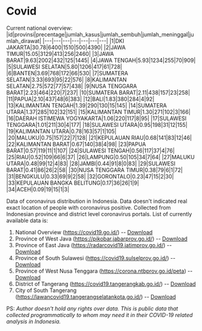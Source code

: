 # Covid
Current national overview:
|id|provinsi|precentage|jumlah_kasus|jumlah_sembuh|jumlah_meninggal|jumlah_dirawat|
|---|---|---|---|---|---|---|
|1|DKI JAKARTA|30.78|6400|1510|500|4390|
|2|JAWA TIMUR|15.05|3129|413|256|2460|
|3|JAWA BARAT|9.63|2002|432|125|1445|
|4|JAWA TENGAH|5.93|1234|255|70|909|
|5|SULAWESI SELATAN|5.80|1206|417|61|728|
|6|BANTEN|3.69|768|172|66|530|
|7|SUMATERA SELATAN|3.33|693|95|22|576|
|8|KALIMANTAN SELATAN|2.75|572|77|57|438|
|9|NUSA TENGGARA BARAT|2.23|464|220|7|237|
|10|SUMATERA BARAT|2.11|438|157|23|258|
|11|PAPUA|2.10|437|48|6|383|
|12|BALI|1.83|380|284|4|92|
|13|KALIMANTAN TENGAH|1.39|290|130|15|145|
|14|SUMATERA UTARA|1.37|285|102|32|151|
|15|KALIMANTAN TIMUR|1.30|271|102|3|166|
|16|DAERAH ISTIMEWA YOGYAKARTA|1.06|220|117|8|95|
|17|SULAWESI TENGGARA|1.01|211|30|4|177|
|18|SULAWESI UTARA|0.95|198|31|12|155|
|19|KALIMANTAN UTARA|0.78|163|57|1|105|
|20|MALUKU|0.75|157|22|7|128|
|21|KEPULAUAN RIAU|0.68|141|83|12|46|
|22|KALIMANTAN BARAT|0.67|140|38|4|98|
|23|PAPUA BARAT|0.57|119|11|1|107|
|24|SULAWESI TENGAH|0.56|117|37|4|76|
|25|RIAU|0.52|109|66|6|37|
|26|LAMPUNG|0.50|105|34|7|64|
|27|MALUKU UTARA|0.48|99|12|4|83|
|28|JAMBI|0.44|91|8|0|83|
|29|SULAWESI BARAT|0.41|86|26|2|58|
|30|NUSA TENGGARA TIMUR|0.38|79|6|1|72|
|31|BENGKULU|0.33|69|9|2|58|
|32|GORONTALO|0.23|47|15|2|30|
|33|KEPULAUAN BANGKA BELITUNG|0.17|36|26|1|9|
|34|ACEH|0.09|19|15|1|3|

Data of coronavirus distribution in Indonesia. Data doesn't indicated real exact location of people with coronavirus positive. Collected from Indonesian province and district level coronavirus portals. List of currently available data is:
1. National Overview (https://covid19.go.id/) -- [Download](https://www.dropbox.com/s/66ly270fw4y76fx/covid_nasional.csv?dl=0)
2. Province of West Java (https://pikobar.jabarprov.go.id/) -- [Download](https://www.dropbox.com/s/alg0zp60fylq6cn/covid_jabar.csv?dl=0)
3. Province of East Java (https://radarcovid19.jatimprov.go.id/) -- [Download](https://www.dropbox.com/sh/e7vtgcnl4ckbvr4/AADo9UMRDZvrhHn66qTHZOvNa?dl=0)
4. Province of South Sulawesi (https://covid19.sulselprov.go.id/) -- [Download](https://www.dropbox.com/s/z5ek23lwcztj7z7/covid_sulsel.csv?dl=0)
5. Province of West Nusa Tenggara (https://corona.ntbprov.go.id/peta) -- [Download](https://www.dropbox.com/s/4p2k93n42xx0c00/covid_ntb.csv?dl=0)
6. District of Tangerang (https://covid19.tangerangkab.go.id/) -- [Download](https://www.dropbox.com/sh/yxovyy6sy5bnz4p/AACZzVHinisKmz8oQWyQJ3nua?dl=0)
7. City of South Tangerang (https://lawancovid19.tangerangselatankota.go.id/) -- [Download](https://www.dropbox.com/s/zlvxo4ivswdzmle/covid_tangsel.csv?dl=0)

PS: *Author doesn't hold any rights over data. This is public data that collected programmatically to whom may need it in their COVID-19 related analysis in Indonesia.*
